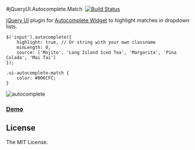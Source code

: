 #jQueryUI.Autocomplete.Match &nbsp;[![Build Status](https://travis-ci.org/asleepwalker/jquery-ui.autocomplete.match.svg?branch=master)](https://travis-ci.org/asleepwalker/jquery-ui.autocomplete.match)

[jQuery UI](http://jqueryui.com/) plugin for [Autocomplete Widget](http://jqueryui.com/autocomplete/) to highlight matches in dropdown lists.

```
$('input').autocomplete({
	highlight: true, // Or string with your own classname
	minLength: 0,
	source: ['Mojito', 'Long Island Iced Tea', 'Margarita', 'Pina Colada', 'Mai Tai']
});
```

```
.ui-autocomplete-match {
	color: #006CFC;
}
```

![autocomplete](https://cloud.githubusercontent.com/assets/5080313/9653751/71eef77c-522e-11e5-88fd-6c291175c45b.png)

### <a href="http://asleepwalker.github.io/jquery-ui.autocomplete.match/">Demo</a>

## License

The MIT License.